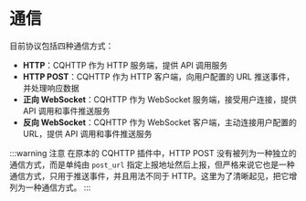 # 通信

目前协议包括四种通信方式：

- **HTTP**：CQHTTP 作为 HTTP 服务端，提供 API 调用服务
- **HTTP POST**：CQHTTP 作为 HTTP 客户端，向用户配置的 URL 推送事件，并处理响应数据
- **正向 WebSocket**：CQHTTP 作为 WebSocket 服务端，接受用户连接，提供 API 调用和事件推送服务
- **反向 WebSocket**：CQHTTP 作为 WebSocket 客户端，主动连接用户配置的 URL，提供 API 调用和事件推送服务

:::warning 注意
在原本的 CQHTTP 插件中，HTTP POST 没有被列为一种独立的通信方式，而是单纯由 `post_url` 指定上报地址然后上报，但严格来说它也是一种通信方式，只用于推送事件，并且用法不同于 HTTP。这里为了清晰起见，把它增列为一种通信方式。
:::
